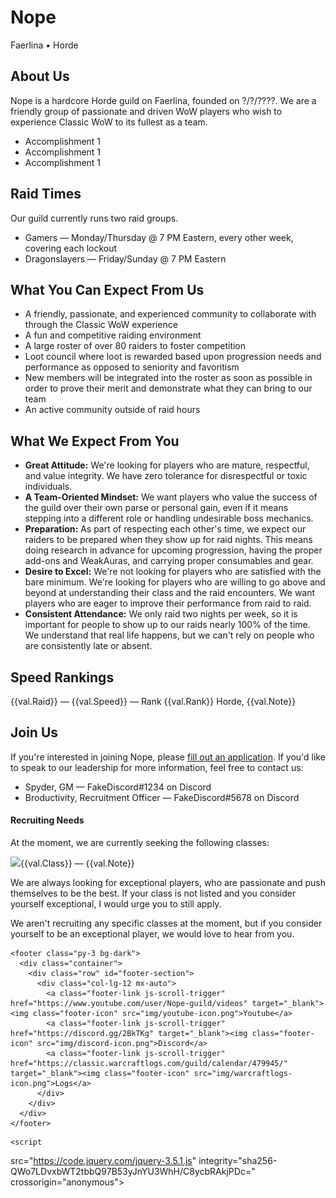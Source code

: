 <!DOCTYPE html>
<html lang="en">

<head>

  <meta charset="utf-8">
  <meta name="viewport" content="width=device-width, initial-scale=1, shrink-to-fit=no">
  <meta name="description" content="">
  <meta name="author" content="">

  <title>Nope</title>
  <!-- Bootstrap core CSS -->
  <link href="vendor/bootstrap/css/bootstrap.min.css" rel="stylesheet">

  <!-- Custom styles for this template -->
  <link href="css/sheets.css" rel="stylesheet">
  <link href="css/nope.css" rel="stylesheet">
  
  <!-- Fonts -->
  <link href="https://fonts.googleapis.com/css?family=Cinzel:700&display=swap" rel="stylesheet">
  <link href="https://fonts.googleapis.com/css?family=Montserrat:200,700&display=swap" rel="stylesheet">
  <link href="https://fonts.googleapis.com/css?family=Gothic+A1:400,900&display=swap" rel="stylesheet">
  <link href="https://fonts.googleapis.com/css?family=Roboto&display=swap" rel="stylesheet">
  <link href="https://fonts.googleapis.com/css2?family=Catamaran:wght@300&display=swap" rel="stylesheet">





  <!-- Include AngularJS -->
  <script src="https://ajax.googleapis.com/ajax/libs/angularjs/1.6.4/angular.min.js"></script>
  <script src="https://ajax.googleapis.com/ajax/libs/angularjs/1.6.4/angular-sanitize.js"></script>

</head>

<body id="page-top" ng-app="nope-app" ng-controller="nope-controller">


  <div id="logo-banner">
  <div id="logo-banner-2">
      <h1 id="logo-guild-name">Nope</h1>
      <p id="logo-server-faction">Faerlina • Horde</p>
    </div>
  </div>



  <section id="about" class="bg-dark">
    <div class="container">
      <div class="row">
        <div class="col-lg-12 info-pane mx-auto">
          <h2>About Us</h2>
          <p class="lead">Nope is a hardcore Horde guild on Faerlina, founded on <span class="highlight">?/?/????</span>. We are a friendly group of passionate and driven WoW players who wish to experience Classic WoW to its fullest as a team.</p>
          <ul>
            <li>Accomplishment 1</li>
            <li>Accomplishment 1</li>
            <li>Accomplishment 1</li>
          </ul>
          <h2>Raid Times</h2>
          <p class="lead">Our guild currently runs two raid groups.</p>
          <ul>
            <li>Gamers — Monday/Thursday @ 7 PM Eastern, every other week, covering each lockout </li>
            <li>Dragonslayers — Friday/Sunday @ 7 PM Eastern </li>
          </ul>
          <h2>What You Can Expect From Us</h2>
          <ul>
            <li>A friendly, passionate, and experienced community to collaborate with through the Classic WoW experience</li>
            <li>A fun and competitive raiding environment</li>
            <li>A large roster of over 80 raiders to foster competition</li>
            <li>Loot council where loot is rewarded based upon progression needs and performance as opposed to seniority and favoritism</li>
            <li>New members will be integrated into the roster as soon as possible in order to prove their merit and demonstrate what they can bring to our team</li>
            <li>An active community outside of raid hours</li>
          </ul>
          <h2>What We Expect From You</h2>
          <ul>
            <li><strong>Great Attitude:</strong> We're looking for players who are mature, respectful, and value integrity. We have zero tolerance for disrespectful or toxic individuals.</li>
            <li><strong>A Team-Oriented Mindset:</strong> We want players who value the success of the guild over their own parse or personal gain, even if it means stepping into a different role or handling undesirable boss mechanics.</li>
            <li><strong>Preparation:</strong> As part of respecting each other's time, we expect our raiders to be prepared when they show up for raid nights. This means doing research in advance for upcoming progression, having the proper add-ons and WeakAuras, and carrying proper consumables and gear.</li>
            <li><strong>Desire to Excel:</strong> We're not looking for players who are satisfied with the bare minimum. We're looking for players who are willing to go above and beyond at understanding their class and the raid encounters. We want players who are eager to improve their performance from raid to raid.</li>
            <li><strong>Consistent Attendance:</strong> We only raid two nights per week, so it is important for people to show up to our raids nearly 100% of the time. We understand that real life happens, but we can't rely on people who are consistently late or absent.</li>
          </ul>
          <h2>Speed Rankings</h2>
          <div ng-repeat="(raid,val) in times" ng-if="val.Speed != 0" id="raid-{{$index}}-progression" class="progression-bar">
            <span>{{val.Raid}} — {{val.Speed}}</span><span ng-if="val.Rank !=''"> — Rank {{val.Rank}} Horde</span><span ng-if="val.Note !=''">, {{val.Note}}</span>
          </div>
        </div>
      </div>
    </div>
  </section>

  <section id="join" class="bg-dark">
    <div class="container">
      <div class="row">
        <div class="col-lg-12 info-pane mx-auto">
          <h2>Join Us</h2>
          <p class="lead">If you're interested in joining Nope, please <a href='https://docs.google.com/forms/d/1ohe6LgeQ95whTJ37lwBr78iFkiN8X88Op-IbpPyfPo0/edit'>fill out an application</a>. If you'd like to speak to our leadership for more information, feel free to contact us:</p>
          <ul>
            <li>Spyder, GM — FakeDiscord#1234 on Discord</li>
            <li>Broductivity, Recruitment Officer — FakeDiscord#5678 on Discord</li>
          </ul>
          <h4>Recruiting Needs</h4>
          <p  class="lead" ng-if="recruitment[8].Recruiting == 'true'">At the moment, we are currently seeking the following classes:</p>
          <div id="recruitment-needs">
          <p class="recruitment-string" ng-repeat="(class,val) in recruitment | filter:{Class:'!Recruiting'}" ng-if="val.Recruiting == 'true' && recruitment[8].Recruiting == 'true'"><img class="class-icon" src="img/{{val.Class}}-icon.png"><span class="{{val.Class}}-color class-name">{{val.Class}}</span><span ng-if="val.Note != ''"> — {{val.Note}}</span></p>
          <p class="lead" ng-if="recruitment[8].Recruiting == 'true'">We are always looking for exceptional players, who are passionate and push themselves to be the best. If your class is not listed and you consider yourself exceptional, I would urge you to still apply. </p>
          <p class="lead" ng-if="recruitment[8].Recruiting == 'false'">We aren't recruiting any specific classes at the moment, but if you consider yourself to be an exceptional player, we would love to hear from you.</p>
          </div>
      </div>
    </div>
  </section>



    <footer class="py-3 bg-dark">
      <div class="container">
        <div class="row" id="footer-section">
          <div class="col-lg-12 mx-auto">
            <a class="footer-link js-scroll-trigger" href="https://www.youtube.com/user/Nope-guild/videos" target="_blank"><img class="footer-icon" src="img/youtube-icon.png">Youtube</a>
            <a class="footer-link js-scroll-trigger" href="https://discord.gg/2BkTKg" target="_blank"><img class="footer-icon" src="img/discord-icon.png">Discord</a>
            <a class="footer-link js-scroll-trigger" href="https://classic.warcraftlogs.com/guild/calendar/479945/" target="_blank"><img class="footer-icon" src="img/warcraftlogs-icon.png">Logs</a>          
          </div>
        </div>
      </div>
    </footer> 
  <!-- Bootstrap core JavaScript -->
    <script
  src="https://code.jquery.com/jquery-3.5.1.js"
  integrity="sha256-QWo7LDvxbWT2tbbQ97B53yJnYU3WhH/C8ycbRAkjPDc="
  crossorigin="anonymous"></script>
  <script src="https://cdnjs.cloudflare.com/ajax/libs/popper.js/1.14.7/umd/popper.min.js" integrity="sha384-UO2eT0CpHqdSJQ6hJty5KVphtPhzWj9WO1clHTMGa3JDZwrnQq4sF86dIHNDz0W1" crossorigin="anonymous"></script>
  <script src="https://stackpath.bootstrapcdn.com/bootstrap/4.3.1/js/bootstrap.min.js" integrity="sha384-JjSmVgyd0p3pXB1rRibZUAYoIIy6OrQ6VrjIEaFf/nJGzIxFDsf4x0xIM+B07jRM" crossorigin="anonymous"></script>

  <!-- Plugin JavaScript -->
  <script src="vendor/jquery-easing/jquery.easing.min.js"></script>

  <!-- Custom JavaScript for this theme -->
  <script src="js/scrolling-nav.js"></script>

  <!-- JavaScript to generate page content -->
  <script src="js/content.js"></script>

</body>

</html>
